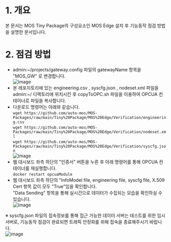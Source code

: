 # 1. 개요  
본 문서는 MOS Tiny Package의 구성요소인 MOS Edge 설치 후 기능동작 점검 방법을 설명한 문서입니다.  
  
# 2. 점검 방법  
  - admin:~/projects/gateway.config 파일의 gatewayName 항목을 "MOS_GW" 로 변경합니다.  
  ![image](https://github.com/auto-mos/MOS-Packages/assets/114371609/78e1d025-f35d-4dd7-878b-46276a22e810)  
  - 본 레포지토리에 있는 engineering.csv , syscfg.json , nodeset.xml 파일을 admin:~/ 디렉토리에 위치시킨 후 copyToOPC.sh 파일을 이용하여 OPCUA 컨테이너로 파일을 복사합니다.  
  - 다운로드 명령어는 아래와 같습니다.  
    ```wget https://github.com/auto-mos/MOS-Packages/raw/main/Tiny%20Package/MOS%20Edge/Verification/engineering.csv```  
    ```wget https://github.com/auto-mos/MOS-Packages/raw/main/Tiny%20Package/MOS%20Edge/Verification/nodeset.xml```  
    ```wget https://github.com/auto-mos/MOS-Packages/raw/main/Tiny%20Package/MOS%20Edge/Verification/syscfg.json```  
  ![image](https://github.com/auto-mos/MOS-Packages/assets/114371609/3950de3e-230a-452d-9332-979ef863084b)  
  - 웹 대시보드 좌측 하단의 "인증서" 버튼을 누른 후 아래 명령어를 통해 OPCUA 컨테이너를 재실행합니다.  
    ``` docker restart opcuaModule ```
  - 웹 대시보드 좌측 하단의 "InfoModel file, engineering file, syscfg file, X.509 Cert 항목 값이 모두 "True"임을 확인합니다.  
     "Data Sending" 항목을 통해 실시간으로 데이터가 수집되는 모습을 확인하실 수 있습니다.  
  ![image](https://github.com/auto-mos/MOS-Packages/assets/114371609/05713bc9-0552-449b-bd82-b1edbd84bb17)  

※ syscfg.json 파일의 접속정보를 통해 접근 가능한 데이터 서버는 테스트를 위한 임시 서버로, 기능동작 점검이 완료되면 트래픽 안정화를 위해 접속을 종료해주시기 바랍니다.  
![image](https://github.com/auto-mos/MOS-Packages/assets/114371609/092e56ff-961c-48ed-ba9d-281f47f0686d)  

